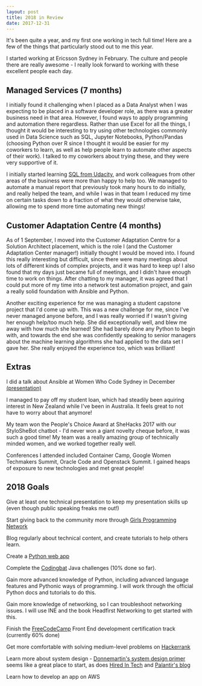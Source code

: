 ```yaml
---
layout: post
title: 2018 in Review
date: 2017-12-31
---
```


It's been quite a year, and my first one working in tech full time! Here are a few of the things that particularly stood out to me this year. <!--break-->

I started working at Ericsson Sydney in February. The culture and people there are really awesome - I really look forward to working with these excellent people each day. 

## Managed Services (7 months)

I initially found it challenging when I placed as a Data Analyst when I was expecting to be placed in a software developer role, as there was a greater business need in that area. However, I found ways to apply programming and automation there regardless. Rather than use Excel for all the things, I thought it would be interesting to try using other technologies commonly used in Data Science such as SQL, Jupyter Notebooks, Python/Pandas (choosing Python over R since I thought it would be easier for my coworkers to learn, as well as help people learn to automate other aspects of their work). I talked to my coworkers about trying these, and they were very supportive of it.

I initially started learning [SQL from Udacity](https://www.udacity.com/course/intro-to-relational-databases--ud197), and work colleagues from other areas of the business were more than happy to help too. We managed to automate a manual report that previously took many hours to do initially, and really helped the team, and while I was in that team I reduced my time on certain tasks down to a fraction of what they would otherwise take, allowing me to spend more time automating new things!

## Customer Adaptation Centre (4 months)

As of 1 September, I moved into the Customer Adaptation Centre for a Solution Architect placement, which is the role I (and the Customer Adaptation Center manager!) initially thought I would be moved into. I found this really interesting but difficult, since there were many meetings about lots of different kinds of complex projects, and it was hard to keep up! I also found that my days just became full of meetings, and I didn't have enough time to work on things. After chatting to my manager, it was agreed that I could put more of my time into a network test automation project, and gain a really solid foundation with Ansible and Python.

Another exciting experience for me was managing a student capstone project that I'd come up with. This was a new challenge for me, since I've never managed anyone before, and I was really worried if I wasn't giving her enough help/too much help. She did exceptionally well, and blew me away with how much she learned! She had barely done any Python to begin with, and towards the end she was confidently speaking to senior managers about the machine learning algorithms she had applied to the data set I gave her. She really enjoyed the experience too, which was brilliant!

## Extras

I did a talk about Ansible at Women Who Code Sydney in December [(presentation)](https://docs.google.com/presentation/d/1X_eQzYfjegAI9EaqRovfUUJlHzQR46yMmw7RSOtA-wQ/edit?usp=sharing)

I managed to pay off my student loan, which had steadily been aquiring interest in New Zealand while I've been in Australia. It feels great to not have to worry about that anymore!

My team won the People's Choice Award at SheHacks 2017 with our StyloSheBot chatbot - I'd never won a giant novelty cheque before, it was such a good time! My team was a really amazing group of technically minded women, and we worked together really well.

Conferences I attended included Container Camp, Google Women Techmakers Summit, Oracle Code and Openstack Summit. I gained heaps of exposure to new technologies and met great people!

## 2018 Goals

Give at least one technical presentation to keep my presentation skills up (even though public speaking freaks me out!)

Start giving back to the community more through [Girls Programming Network](https://sites.google.com/site/girlsprogrammingnetwork/)

Blog regularly about technical content, and create tutorials to help others learn.

Create a [Python web app](https://www.fullstackpython.com/)

Complete the [Codingbat](http://codingbat.com/) Java challenges (10% done so far).

Gain more advanced knowledge of Python, including advanced language features and Pythonic ways of programming. I will work through the official Python docs and tutorials to do this.

Gain more knowledge of networking, so I can troubleshoot networking issues. I will use INE and the book Headfirst Networking to get started with this. 

Finish the [FreeCodeCamp](https://www.freecodecamp.org/sebbenbear) Front End development certification track (currently 60% done)

Get more comfortable with solving medium-level problems on [Hackerrank](www.hackerrank.com)

Learn more about system design - [Donnemartin's system design primer](https://github.com/donnemartin/system-design-primer) seems like a great place to start, as does [Hired In Tech](https://www.hiredintech.com/system-design/) and [Palantir's blog](http://www.palantir.com/2011/10/how-to-rock-a-systems-design-interview/)

Learn how to develop an app on AWS

